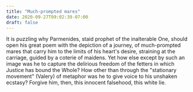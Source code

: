 ```yaml
---
title: "Much-prompted mares"
date: 2020-09-27T09:02:39-07:00
draft: false
---
```


It is puzzling why Parmenides, staid prophet of the inalterable One, should open his great poem with the depiction of a journey, of much-prompted mares that carry him to the limits of his heart's desire, straining at the carriage, guided by a coterie of maidens. Yet how else except by such an image was he to capture the delirious freedom of the fetters in which Justice has bound the Whole? How other than through the "stationary movement" (Valery) of metaphor was he to give voice to his unshaken ecstasy? Forgive him, then, this innocent falsehood, this white lie.